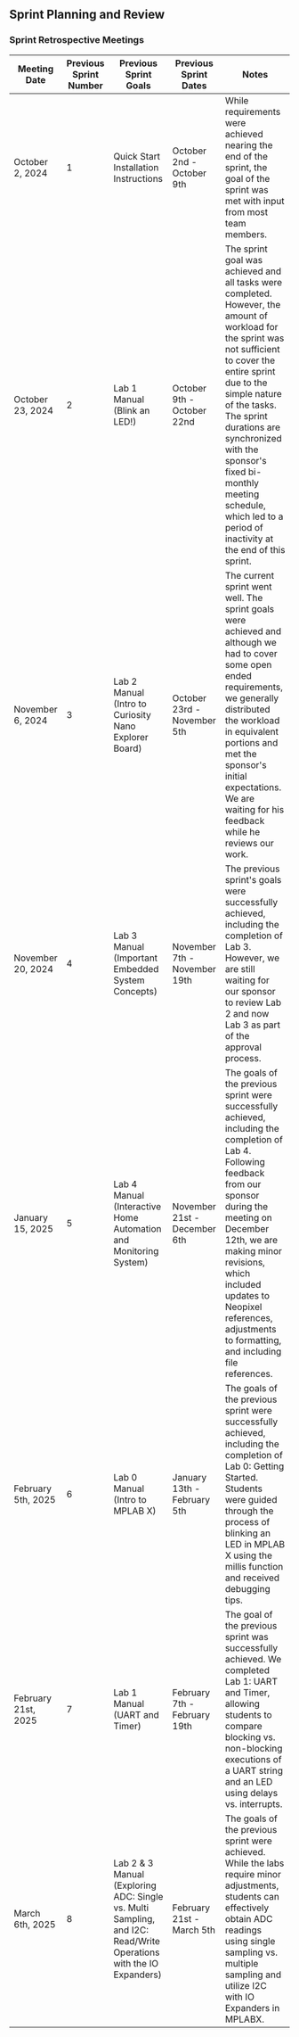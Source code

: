 ## Sprint Planning and Review

### Sprint Retrospective Meetings

| Meeting Date        | Previous Sprint<br/>Number | Previous Sprint<br/>Goals                                                                                         | Previous Sprint Dates        | Notes                                                                                                                                                                                                                                                                                                                                                     |
|---------------------|----------------------------|-------------------------------------------------------------------------------------------------------------------|------------------------------|-----------------------------------------------------------------------------------------------------------------------------------------------------------------------------------------------------------------------------------------------------------------------------------------------------------------------------------------------------------|
| October 2, 2024     | 1                          | Quick Start Installation Instructions                                                                             | October 2nd - October 9th    | While requirements were achieved nearing the end of the sprint, the goal of the sprint was met with input from most team members.                                                                                                                                                                                                                         | 
| October 23, 2024    | 2                          | Lab 1 Manual (Blink an LED!)                                                                                      | October 9th - October 22nd   | The sprint goal was achieved and all tasks were completed. However, the amount of workload for the sprint was not sufficient to cover the entire sprint due to the simple nature of the tasks. The sprint durations are synchronized with the sponsor's fixed bi-monthly meeting schedule, which led to a period of inactivity at the end of this sprint. |
| November 6, 2024    | 3                          | Lab 2 Manual (Intro to Curiosity Nano Explorer Board)                                                             | October 23rd - November 5th  | The current sprint went well. The sprint goals were achieved and although we had to cover some open ended requirements, we generally distributed the workload in equivalent portions and met the sponsor's initial expectations. We are waiting for his feedback while he reviews our work.                                                               |
| November 20, 2024   | 4                          | Lab 3 Manual (Important Embedded System Concepts)                                                                 | November 7th - November 19th | The previous sprint's goals were successfully achieved, including the completion of Lab 3. However, we are still waiting for our sponsor to review Lab 2 and now Lab 3 as part of the approval process.                                                                                                                                                   | 
| January 15, 2025    | 5                          | Lab 4 Manual (Interactive Home Automation and Monitoring System)                                                  | November 21st - December 6th | The goals of the previous sprint were successfully achieved, including the completion of Lab 4. Following feedback from our sponsor during the meeting on December 12th, we are making minor revisions, which included updates to Neopixel references, adjustments to formatting, and including file references.                                          |
| February 5th, 2025  | 6                          | Lab 0 Manual (Intro to MPLAB X)                                                                                   | January 13th - February 5th  | The goals of the previous sprint were successfully achieved, including the completion of Lab 0: Getting Started. Students were guided through the process of blinking an LED in MPLAB X using the millis function and received debugging tips.                                                                                                            |
| February 21st, 2025 | 7                          | Lab 1 Manual (UART and Timer)                                                                                     | February 7th - February 19th | The goal of the previous sprint was successfully achieved. We completed Lab 1: UART and Timer, allowing students to compare blocking vs. non-blocking executions of a UART string and an LED using delays vs. interrupts.                                                                                                                                 |
| March 6th, 2025     | 8                          | Lab 2 & 3 Manual (Exploring ADC: Single vs. Multi Sampling, and I2C: Read/Write Operations with the IO Expanders) | February 21st - March 5th    | The goals of the previous sprint were achieved. While the labs require minor adjustments, students can effectively obtain ADC readings using single sampling vs. multiple sampling and utilize I2C with IO Expanders in MPLABX.                                                                                                                           |
